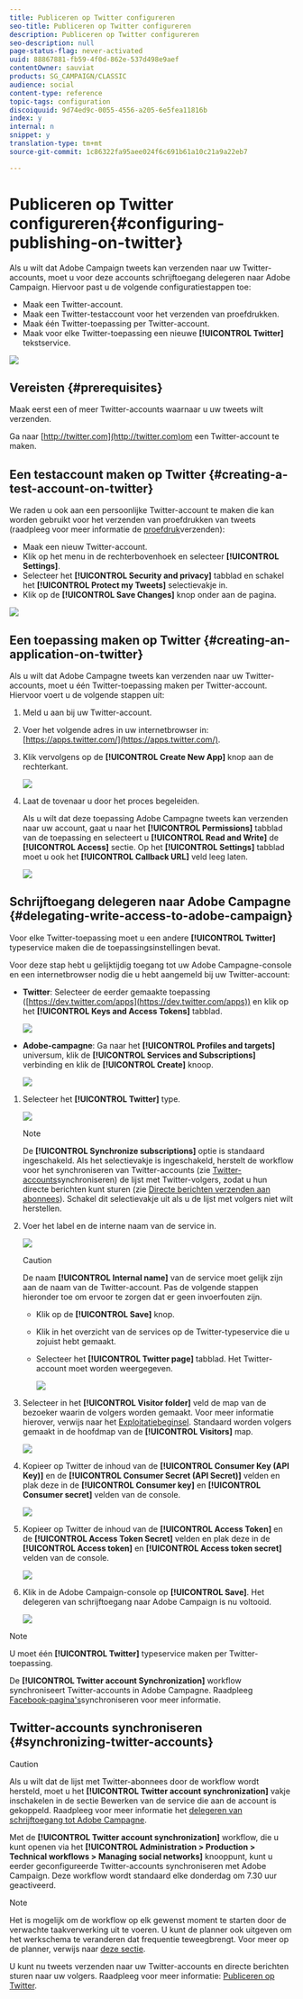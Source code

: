 ```yaml
---
title: Publiceren op Twitter configureren
seo-title: Publiceren op Twitter configureren
description: Publiceren op Twitter configureren
seo-description: null
page-status-flag: never-activated
uuid: 88867881-fb59-4f0d-862e-537d498e9aef
contentOwner: sauviat
products: SG_CAMPAIGN/CLASSIC
audience: social
content-type: reference
topic-tags: configuration
discoiquuid: 9d74ed9c-0055-4556-a205-6e5fea11816b
index: y
internal: n
snippet: y
translation-type: tm+mt
source-git-commit: 1c86322fa95aee024f6c691b61a10c21a9a22eb7

---
```



# Publiceren op Twitter configureren{#configuring-publishing-on-twitter}

Als u wilt dat Adobe Campaign tweets kan verzenden naar uw Twitter-accounts, moet u voor deze accounts schrijftoegang delegeren naar Adobe Campaign. Hiervoor past u de volgende configuratiestappen toe:

* Maak een Twitter-account.
* Maak een Twitter-testaccount voor het verzenden van proefdrukken.
* Maak één Twitter-toepassing per Twitter-account.
* Maak voor elke Twitter-toepassing een nieuwe **[!UICONTROL Twitter]** tekstservice.

![](assets/social_diagram_twitter_service.png)

## Vereisten {#prerequisites}

Maak eerst een of meer Twitter-accounts waarnaar u uw tweets wilt verzenden.

Ga naar [http://twitter.com](http://twitter.com)om een Twitter-account te maken.

## Een testaccount maken op Twitter {#creating-a-test-account-on-twitter}

We raden u ook aan een persoonlijke Twitter-account te maken die kan worden gebruikt voor het verzenden van proefdrukken van tweets (raadpleeg voor meer informatie de [proefdruk](../../social/using/publishing-on-twitter.md#sending-the-proof)verzenden):

* Maak een nieuw Twitter-account.
* Klik op het menu in de rechterbovenhoek en selecteer **[!UICONTROL Settings]**.
* Selecteer het **[!UICONTROL Security and privacy]** tabblad en schakel het **[!UICONTROL Protect my Tweets]** selectievakje in.
* Klik op de **[!UICONTROL Save Changes]** knop onder aan de pagina.

![](assets/social_twitter_test_page.png)

## Een toepassing maken op Twitter {#creating-an-application-on-twitter}

Als u wilt dat Adobe Campagne tweets kan verzenden naar uw Twitter-accounts, moet u één Twitter-toepassing maken per Twitter-account. Hiervoor voert u de volgende stappen uit:

1. Meld u aan bij uw Twitter-account.
1. Voer het volgende adres in uw internetbrowser in: [https://apps.twitter.com/](https://apps.twitter.com/).
1. Klik vervolgens op de **[!UICONTROL Create New App]** knop aan de rechterkant.

   ![](assets/social_create_twitter_app_001.png)

1. Laat de tovenaar u door het proces begeleiden.

   Als u wilt dat deze toepassing Adobe Campagne tweets kan verzenden naar uw account, gaat u naar het **[!UICONTROL Permissions]** tabblad van de toepassing en selecteert u **[!UICONTROL Read and Write]** de **[!UICONTROL Access]** sectie. Op het **[!UICONTROL Settings]** tabblad moet u ook het **[!UICONTROL Callback URL]** veld leeg laten.

   ![](assets/social_create_twitter_app_002.png)

## Schrijftoegang delegeren naar Adobe Campagne {#delegating-write-access-to-adobe-campaign}

Voor elke Twitter-toepassing moet u een andere **[!UICONTROL Twitter]** typeservice maken die de toepassingsinstellingen bevat.

Voor deze stap hebt u gelijktijdig toegang tot uw Adobe Campagne-console en een internetbrowser nodig die u hebt aangemeld bij uw Twitter-account:

* **Twitter**: Selecteer de eerder gemaakte toepassing ([https://dev.twitter.com/apps](https://dev.twitter.com/apps)) en klik op het **[!UICONTROL Keys and Access Tokens]** tabblad.

   ![](assets/social_twitter_service_002.png)

* **Adobe-campagne**: Ga naar het **[!UICONTROL Profiles and targets]** universum, klik de **[!UICONTROL Services and Subscriptions]** verbinding en klik de **[!UICONTROL Create]** knoop.

   ![](assets/social_twitter_service_007.png)

1. Selecteer het **[!UICONTROL Twitter]** type.

   ![](assets/social_twitter_service_008.png)

   >[!NOTE]
   >
   >De **[!UICONTROL Synchronize subscriptions]** optie is standaard ingeschakeld. Als het selectievakje is ingeschakeld, herstelt de workflow voor het synchroniseren van Twitter-accounts (zie [Twitter-accounts](#synchronizing-twitter-accounts)synchroniseren) de lijst met Twitter-volgers, zodat u hun directe berichten kunt sturen (zie [Directe berichten verzenden aan abonnees](../../social/using/publishing-on-twitter.md#sending-direct-messages-to-subscribers)). Schakel dit selectievakje uit als u de lijst met volgers niet wilt herstellen.

1. Voer het label en de interne naam van de service in.

   ![](assets/social_twitter_service_009.png)

   >[!CAUTION]
   >
   >De naam **[!UICONTROL Internal name]** van de service moet gelijk zijn aan de naam van de Twitter-account. Pas de volgende stappen hieronder toe om ervoor te zorgen dat er geen invoerfouten zijn.

   * Klik op de **[!UICONTROL Save]** knop.
   * Klik in het overzicht van de services op de Twitter-typeservice die u zojuist hebt gemaakt.
   * Selecteer het **[!UICONTROL Twitter page]** tabblad. Het Twitter-account moet worden weergegeven.

      ![](assets/social_twitter_service_010.png)

1. Selecteer in het **[!UICONTROL Visitor folder]** veld de map van de bezoeker waarin de volgers worden gemaakt. Voor meer informatie hierover, verwijs naar het [Exploitatiebeginsel](../../social/using/publishing-on-twitter.md#operating-principle). Standaard worden volgers gemaakt in de hoofdmap van de **[!UICONTROL Visitors]** map.

   ![](assets/social_twitter_service_010_b.png)

1. Kopieer op Twitter de inhoud van de **[!UICONTROL Consumer Key (API Key)]** en de **[!UICONTROL Consumer Secret (API Secret)]** velden en plak deze in de **[!UICONTROL Consumer key]** en **[!UICONTROL Consumer secret]** velden van de console.

   ![](assets/social_twitter_service_012.png)

1. Kopieer op Twitter de inhoud van de **[!UICONTROL Access Token]** en de **[!UICONTROL Access Token Secret]** velden en plak deze in de **[!UICONTROL Access token]** en **[!UICONTROL Access token secret]** velden van de console.

   ![](assets/social_twitter_service_013.png)

1. Klik in de Adobe Campaign-console op **[!UICONTROL Save]**. Het delegeren van schrijftoegang naar Adobe Campaign is nu voltooid.

   ![](assets/social_twitter_service_014.png)

>[!NOTE]
>
>U moet één **[!UICONTROL Twitter]** typeservice maken per Twitter-toepassing.

De **[!UICONTROL Twitter account Synchronization]** workflow synchroniseert Twitter-accounts in Adobe Campagne. Raadpleeg [Facebook-pagina&#39;s](../../social/using/publishing-on-facebook-walls.md#synchronizing-facebook-pages)synchroniseren voor meer informatie.

## Twitter-accounts synchroniseren {#synchronizing-twitter-accounts}

>[!CAUTION]
>
>Als u wilt dat de lijst met Twitter-abonnees door de workflow wordt hersteld, moet u het **[!UICONTROL Twitter account synchronization]** vakje inschakelen in de sectie Bewerken van de service die aan de account is gekoppeld. Raadpleeg voor meer informatie het [delegeren van schrijftoegang tot Adobe Campagne](#delegating-write-access-to-adobe-campaign).

Met de **[!UICONTROL Twitter account synchronization]** workflow, die u kunt openen via het **[!UICONTROL Administration > Production > Technical workflows > Managing social networks]** knooppunt, kunt u eerder geconfigureerde Twitter-accounts synchroniseren met Adobe Campaign. Deze workflow wordt standaard elke donderdag om 7.30 uur geactiveerd.

>[!NOTE]
>
>Het is mogelijk om de workflow op elk gewenst moment te starten door de verwachte taakverwerking uit te voeren. U kunt de planner ook uitgeven om het werkschema te veranderen dat frequentie teweegbrengt. Voor meer op de planner, verwijs naar [deze sectie](../../workflow/using/scheduler.md).

U kunt nu tweets verzenden naar uw Twitter-accounts en directe berichten sturen naar uw volgers. Raadpleeg voor meer informatie: [Publiceren op Twitter](../../social/using/publishing-on-twitter.md).
